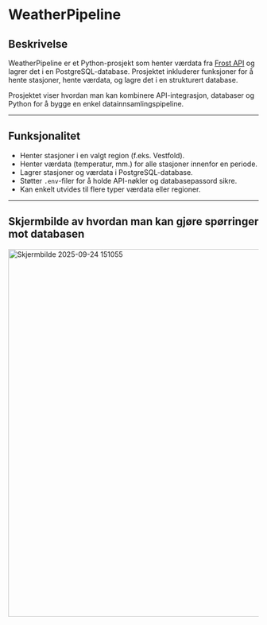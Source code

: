 # WeatherPipeline

## Beskrivelse
WeatherPipeline er et Python-prosjekt som henter værdata fra [Frost API](https://frost.met.no) og lagrer det i en PostgreSQL-database. Prosjektet inkluderer funksjoner for å hente stasjoner, hente værdata, og lagre det i en strukturert database.  

Prosjektet viser hvordan man kan kombinere API-integrasjon, databaser og Python for å bygge en enkel datainnsamlingspipeline.

---

## Funksjonalitet
- Henter stasjoner i en valgt region (f.eks. Vestfold).  
- Henter værdata (temperatur, mm.) for alle stasjoner innenfor en periode.  
- Lagrer stasjoner og værdata i PostgreSQL-database.  
- Støtter `.env`-filer for å holde API-nøkler og databasepassord sikre.  
- Kan enkelt utvides til flere typer værdata eller regioner.

---
## Skjermbilde av hvordan man kan gjøre spørringer mot databasen
<img width="1710" height="740" alt="Skjermbilde 2025-09-24 151055" src="https://github.com/user-attachments/assets/8a0305c4-ed15-4b08-a2c8-6c8559508186" />
